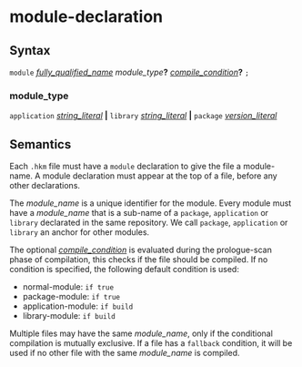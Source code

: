 # module-declaration

## Syntax

`module` [_fully_qualified_name_](fully_qualified_name.md) _module_type_**?** [_compile_condition_](compile_condition.md)__?__ `;`

### module_type

`application` [_string_literal_](string_literal.md) __|__
`library` [_string_literal_](string_literal.md) __|__
`package` [_version_literal_](version_literal.md)

## Semantics

Each `.hkm` file must have a `module` declaration to give the file a
module-name. A module declaration must appear at the top of a file,
before any other declarations.

The _module_name_ is a unique identifier for the module. Every module must have
a _module_name_ that is a sub-name of a `package`, `application` or `library`
declarated in the same repository. We call `package`, `application` or `library`
an anchor for other modules.

The optional [_compile_condition_](compile_condition.md) is evaluated during the
prologue-scan phase of compilation, this checks if the file should be compiled.
If no condition is specified, the following default condition is used:
 - normal-module: `if true`
 - package-module: `if true`
 - application-module: `if build`
 - library-module: `if build`

Multiple files may have the same _module_name_, only if the conditional
compilation is mutually exclusive. If a file has a `fallback` condition, it will
be used if no other file with the same _module_name_ is compiled.


